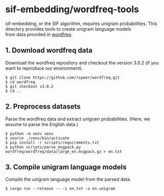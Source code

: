 # sif-embedding/wordfreq-tools

sif-embedding, or the SIF algorithm, requires unigram probabilities.
This directory provides tools to create unigram language models\
from data provided in [wordfreq](https://github.com/rspeer/wordfreq).

## 1. Download wordfreq data

Download the wordfreq repository and checkout the version 3.0.2 (if you want to reproduce our environment).

```shell
$ git clone https://github.com/rspeer/wordfreq.git
$ cd wordfreq
$ git checkout v3.0.2
$ cd ..
```

## 2. Preprocess datasets

Parse the wordfreq data and extract unigram probabilities.
(Here, we assume to parse the English data.)

```shell
$ python -m venv venv
$ source ./venv/bin/activate
$ pip install -r scripts/requirements.txt
$ python scripts/parse_msgpack.py wordfreq/wordfreq/data/large_en.msgpack.gz > en.txt
```

## 3. Compile unigram language models

Compile the unigram language model from the parsed data.

```shell
$ cargo run --release -- -i en.txt -o en.unigram
```
